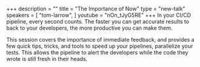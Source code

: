 +++
description = ""
title = "The Importance of Now"
type = "new-talk"
speakers = [
        "tom-larrow",
]
youtube = "nOn_tJyG5RE"
+++
In your CI/CD pipeline, every second counts. The faster you can get accurate results to back to your developers, the more productive you can make them.

This session covers the importance of immediate feedback, and provides a few quick tips, tricks, and tools to speed up your pipelines, parallelize your tests. This allows the pipeline to alert the developers while the code they wrote is still fresh in their heads.